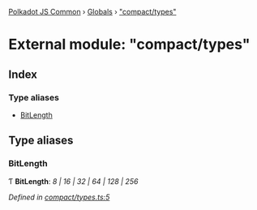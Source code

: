 [Polkadot JS Common](../README.md) › [Globals](../globals.md) › ["compact/types"](_compact_types_.md)

# External module: "compact/types"

## Index

### Type aliases

* [BitLength](_compact_types_.md#bitlength)

## Type aliases

###  BitLength

Ƭ **BitLength**: *8 | 16 | 32 | 64 | 128 | 256*

*Defined in [compact/types.ts:5](https://github.com/polkadot-js/common/blob/6194660b/packages/util/src/compact/types.ts#L5)*
